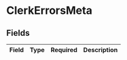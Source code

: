 # ClerkErrorsMeta


## Fields

| Field       | Type        | Required    | Description |
| ----------- | ----------- | ----------- | ----------- |